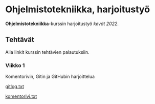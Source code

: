 # Ohjelmistotekniikka, harjoitustyö

**Ohjelmistotekniikka**-kurssin harjoitustyö *kevät 2022*.

## Tehtävät

Alla linkit kurssin tehtävien palautuksiin.

### Viikko 1
Komentorivin, Gitin ja GitHubin harjoittelua

[gitlog.txt](https://github.com/kivistoilkka/ot-harjoitustyo/blob/master/laskarit/viikko1/gitlog.txt)

[komentorivi.txt](https://github.com/kivistoilkka/ot-harjoitustyo/blob/master/laskarit/viikko1/komentorivi.txt)
